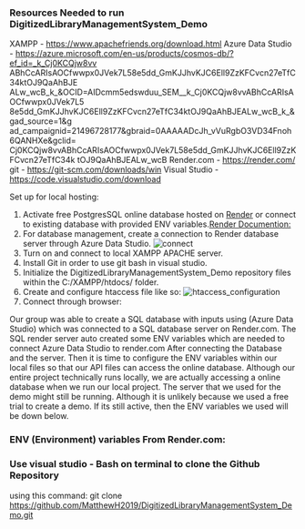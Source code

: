 ### Resources Needed to run DigitizedLibraryManagementSystem_Demo
XAMPP - https://www.apachefriends.org/download.html
Azure Data Studio -
https://azure.microsoft.com/en-us/products/cosmos-db/?ef_id=_k_Cj0KCQjw8vv
ABhCcARIsAOCfwwpx0JVek7L58e5dd_GmKJJhvKJC6Ell9ZzKFCvcn27eTfC34ktOJ9QaAhBJE
ALw_wcB_k_&OCID=AIDcmm5edswduu_SEM__k_Cj0KCQjw8vvABhCcARIsAOCfwwpx0JVek7L5
8e5dd_GmKJJhvKJC6Ell9ZzKFCvcn27eTfC34ktOJ9QaAhBJEALw_wcB_k_&gad_source=1&g
ad_campaignid=21496728177&gbraid=0AAAAADcJh_vVuRgbO3VD34Fnoh6QANHXe&gclid=
Cj0KCQjw8vvABhCcARIsAOCfwwpx0JVek7L58e5dd_GmKJJhvKJC6Ell9ZzKFCvcn27eTfC34k
tOJ9QaAhBJEALw_wcB
Render.com - https://render.com/
git - https://git-scm.com/downloads/win
Visual Studio - https://code.visualstudio.com/download

Set up for local hosting:
1. Activate free PostgresSQL online database hosted on [Render](render.com) or connect to existing database with provided ENV variables.[Render Documention:](https://render.com/docs/postgresql-creating-connecting)
2. For database management, create a connection to Render database server through Azure Data Studio.
![connect](https://github.com/user-attachments/assets/f1830c1b-9cf0-44e5-bb9a-42a92cf5d66f)
3. Turn on and connect to local XAMPP APACHE server.
4. Install Git in order to use git bash in visual studio.
5. Initialize the DigitizedLibraryManagementSystem_Demo repository files within the
C:/XAMPP/htdocs/ folder.
6. Create and configure htaccess file like so:
![htaccess_configuration](https://github.com/user-attachments/assets/24e3e8d0-ee02-43e8-944f-e2121104ef7e)
7. Connect through browser: 

Our group was able to create a SQL database with inputs using (Azure Data
Studio) which was connected to a SQL database server on Render.com. The
SQL render server auto created some ENV variables which are needed to
connect Azure Data Studio to render.com
After connecting the Database and the server. Then it is time to configure
the ENV variables within our local files so that our API files can access
the online database. Although our entire project technically runs locally,
we are actually accessing a online database when we run our local project.
The server that we used for the demo might still be running. Although it
is unlikely because we used a free trial to create a demo.
If its still active, then the ENV variables we used will be down below.
### ENV (Environment) variables From Render.com:

### Use visual studio - Bash on terminal to clone the Github Repository
using this command:
git clone
https://github.com/MatthewH2019/DigitizedLibraryManagementSystem_Demo.git
